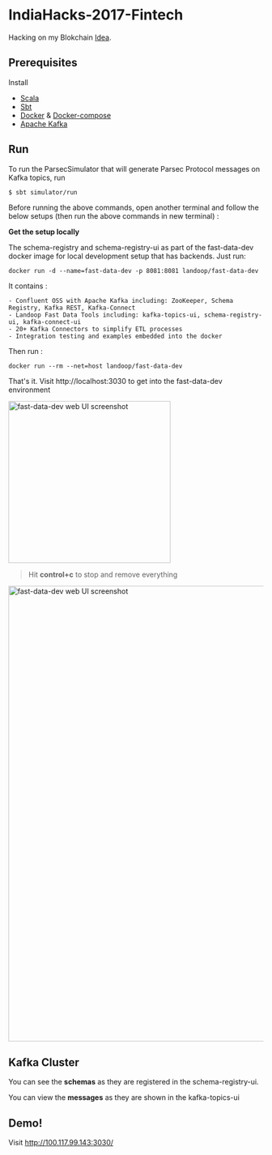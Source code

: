 # IndiaHacks-2017-Fintech
Hacking on my Blokchain [Idea](https://github.com/amitkumarj441/IndiaHacks-2017-Fintech/blob/master/IDEA.md).

## Prerequisites 

Install 
   
   - [Scala](https://www.scala-lang.org/download/)
   - [Sbt](http://www.scala-sbt.org/release/docs/Installing-sbt-on-Linux.html)
   - [Docker](https://www.digitalocean.com/community/tutorials/how-to-install-and-use-docker-on-ubuntu-16-04) & [Docker-compose](https://www.digitalocean.com/.../how-to-install-docker-compose-on-ubuntu-16-04)
   - [Apache Kafka](https://www.digitalocean.com/community/tutorials/how-to-install-apache-kafka-on-ubuntu-14-04)
   
## Run

To run the ParsecSimulator that will generate Parsec Protocol messages on Kafka topics, run
       
    $ sbt simulator/run
    
Before running the above commands, open another terminal and follow the below setups (then run the above commands in new terminal) :

**Get the setup locally**

The schema-registry and schema-registry-ui as part of the fast-data-dev docker image for local development setup that has backends. Just run:

    docker run -d --name=fast-data-dev -p 8081:8081 landoop/fast-data-dev
    
It contains :

    - Confluent OSS with Apache Kafka including: ZooKeeper, Schema Registry, Kafka REST, Kafka-Connect
    - Landoop Fast Data Tools including: kafka-topics-ui, schema-registry-ui, kafka-connect-ui
    - 20+ Kafka Connectors to simplify ETL processes
    - Integration testing and examples embedded into the docker
    
Then run :
       
    docker run --rm --net=host landoop/fast-data-dev
    
That's it. Visit http://localhost:3030 to get into the fast-data-dev environment

<img src="https://storage.googleapis.com/wch/fast-data-dev-ports.png" alt="fast-data-dev web UI screenshot" type="image/png" width="320">

> Hit **control+c** to stop and remove everything


<img src="https://storage.googleapis.com/wch/fast-data-dev-ui.png" alt="fast-data-dev web UI screenshot" type="image/png" width="900">

## Kafka Cluster

You can see the **schemas** as they are registered in the schema-registry-ui.

You can view the **messages** as they are shown in the kafka-topics-ui

## Demo!

Visit http://100.117.99.143:3030/

